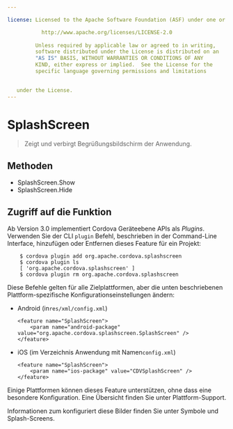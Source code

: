 ```yaml
---

license: Licensed to the Apache Software Foundation (ASF) under one or more contributor license agreements. See the NOTICE file distributed with this work for additional information regarding copyright ownership. The ASF licenses this file to you under the Apache License, Version 2.0 (the "License"); you may not use this file except in compliance with the License. You may obtain a copy of the License at

           http://www.apache.org/licenses/LICENSE-2.0
    
         Unless required by applicable law or agreed to in writing,
         software distributed under the License is distributed on an
         "AS IS" BASIS, WITHOUT WARRANTIES OR CONDITIONS OF ANY
         KIND, either express or implied.  See the License for the
         specific language governing permissions and limitations
    

   under the License.
---
```


# SplashScreen

> Zeigt und verbirgt Begrüßungsbildschirm der Anwendung.

## Methoden

*   SplashScreen.Show
*   SplashScreen.Hide

## Zugriff auf die Funktion

Ab Version 3.0 implementiert Cordova Geräteebene APIs als *Plugins*. Verwenden Sie der CLI `plugin` Befehl, beschrieben in der Command-Line Interface, hinzufügen oder Entfernen dieses Feature für ein Projekt:

        $ cordova plugin add org.apache.cordova.splashscreen
        $ cordova plugin ls
        [ 'org.apache.cordova.splashscreen' ]
        $ cordova plugin rm org.apache.cordova.splashscreen
    

Diese Befehle gelten für alle Zielplattformen, aber die unten beschriebenen Plattform-spezifische Konfigurationseinstellungen ändern:

*   Android (in`res/xml/config.xml`)
    
        <feature name="SplashScreen">
            <param name="android-package" value="org.apache.cordova.splashscreen.SplashScreen" />
        </feature>
        

*   iOS (im Verzeichnis Anwendung mit Namen`config.xml`)
    
        <feature name="SplashScreen">
            <param name="ios-package" value="CDVSplashScreen" />
        </feature>
        

Einige Plattformen können dieses Feature unterstützen, ohne dass eine besondere Konfiguration. Eine Übersicht finden Sie unter Plattform-Support.

Informationen zum konfiguriert diese Bilder finden Sie unter Symbole und Splash-Screens.